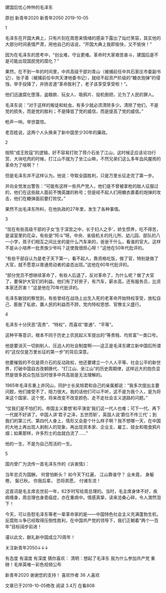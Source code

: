 建国后忧心忡忡的毛泽东

原创 新青年2020  新青年2050  2019-10-05

1

毛泽东在开国大典上，只有片刻在周恩来情绪的感染下露出了灿烂笑容，其实他的大部分时间表情严肃，用他自己的话说，“开国大典上我即愉快，又不愉快！”

因为在毛泽东的思考中，“创业难，守业更难。革命时大家艰苦奋斗，建国后是不是可能出现国民党的腐化？”

果然，在不到一年的时间里，中共高级干部刘青山（被捕前任中共石家庄市委副书记）、张子善（被捕前任中共天津地委书记），就经不起资产阶级的“糖衣炮弹”的侵蚀，举手投降了，并扬言道“革命胜利了，老子该享受享受啦！”。

他们迅速腐化堕落，盗粮款、玩女人、吸鸦片、投机倒把，沦为了人民的罪人。

毛泽东说：“对于这样的叛徒和蛀虫，有多少就必须清除多少。清除了他们，不是党的损失，而是党的胜利；不是降低了党的威信，而是提高了党的威信。”

枪声一响，举世震惊。

老百姓说，这两个人头换来了新中国至少30年的廉政。


2

按照“成王败寇”的逻辑，好不容易打败了蒋介石坐了江山，这时候正应该论功行赏、大块吃肉的时候，打江山不就为了坐江山嘛，不然兄弟们这么多年血风腥雨的革命为了啥啊？！

但是毛泽东并不这样认为。他说：夺取全国胜利，只是万里长征走完了第一步。

并向全党发出警告：“可能有这样一些共产党人，他们是不曾被拿枪的敌人征服过的，他们在这些敌人面前不愧英雄的称号；但是经不起人们用糖衣裹着的炮弹的攻击，他们在糖弹面前要打败仗。”

果然不出毛泽东所料，在他执政的27年里，发生了各种事情。


3

“现在有些高级干部的子女‘生于深宫之中，长于妇人之手’，娇生惯养，吃不得苦，是温室里的花朵，有些是“阿斗”呀。中央、省级机关的托儿所、幼儿园、部队的八一小学，孩子们相互之间比坐的是什么汽车来的，爸爸干什么，看谁的官大。这样不是从小培养一批贵族少爷吗？这使我很担心呀！”这他在50年代批评的。

“有些干部自认为是老子天下第一，看不起人，靠资格吃饭，做了官，特别是做了大官，就不愿意以普通劳动者的姿态出现。”这他在60年代批评的。

“部分党员不想继续革命了，有些人后退了，反对革命了，为什么呢？做了大官了，要保护大官们的利益。他们有了好房子，有汽车，薪水高，还有服务员，比资本家还厉害！”这是他在70年代批评的。

毛泽东敏锐的察觉到，有些曾经在战场上出生入死的老革命开始特权享受，放松自己、膨胀了私欲，置人民的利益而不顾，党内特权思想、官僚主义盛行。




4

毛泽东十分厌恶“高贵”、“特权”，而喜欢“普通”、“平等”。

这种平等意识，根本不同于历史上农民起义军提出的“等贵贱、均贫富”一类口号。

他是要消灭一切剥削人、压迫人的社会制度啊——这正是毛泽东建立新中国后所谓的“这仅仅是万里长征的第一步”的背后深意。

他要摧毁的不仅是蒋介石的反动政权，他还要建立一个人人平等、社会公平的新世界，打破中国自古改朝换代、“打江山、坐江山”的历史周期律，这样远大的抱负显然是很多民众包括当时很多中共高层是无法理解的。

1965年毛泽东重上井冈山，同护士长吴旭君和自己的亲属都说：“我多次提出主要问题，他们接受不了，阻力很大。我的话他们可以不听，这不是为我个人，是为将来这个国家、这个党，将来改变不改变颜色、走不走社会主义道路的问题。”

“仗我们是不怕打的，帝国主义要想‘和平演变’我们这一代人也难；可下一代、再下一代就不好讲了。中国人讲‘君子之泽，五世而斩’，英国人说‘爵位不传三代’；到我们的第三代、第四代人身上，情形又会是个什么样子啊？我不想哪一天，在中国的大地上再出现人剥削人的现象，再出现资本家、企业主、雇工、妓女和吸食鸦片烟；如果那样，许多烈士的血就白流了……”

他的一生，不是为自己而活的一生。




5

国内曾广为流传一首毛泽东作的《诉衷情》：

当年忠贞为国酬，
何曾怕断头？
如今天下红遍，
江山靠谁守？
业未竟，
身躯倦，
鬓已秋。
你我后辈，
恐将夙愿，
付诸东流！

这首词是毛主席去世前一年，82岁时写给周总理的。当时，毛主席身体不好，疾病缠身，周总理也身患癌症，亦在重病中。情感真挚，读来沧桑心碎，令人潸然泪下！

今天，可以告慰毛泽东等老一辈革命家的是——中国特色社会主义充满蓬勃生机，反腐败斗争已经取得压倒性胜利，在中国共产党的领导下，我们正朝着“两个一百年”目标阔步前进！

谨以此文，献礼新中国成立70周年！

关注新青年2050↓↓↓

有态度 有温度 有深度
猜你喜欢：
清明：想起了毛泽东
我为什么参加共产党
重磅！毛岸英唯一彩色视频公布

新青年2020
谢谢您的支持！
喜欢作者
36 人喜欢

文章已于2019-10-05修改
阅读 3.4万
 在看808
